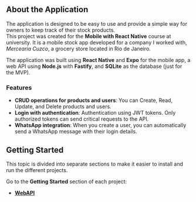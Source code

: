 ## About the Application

The application is designed to be easy to use and provide a simple way for owners to keep track of their stock products.  
This project was created for the **Mobile with React Native** course at university. It is a mobile stock app developed for a company I worked with, *Mercearia Cuzco*, a grocery store located in Rio de Janeiro.

The application was built using **React Native** and **Expo** for the mobile app, a web API using **Node.js** with **Fastify**, and **SQLite** as the database (just for the MVP).

### Features

- **CRUD operations for products and users**: You can Create, Read, Update, and Delete products and users.
- **Login with authentication**: Authentication using JWT tokens. Only authorized tokens can send critical requests to the API.
- **WhatsApp integration**: When you create a user, you can automatically send a WhatsApp message with their login details.

## Getting Started

This topic is divided into separate sections to make it easier to install and run the different projects.

Go to the **Getting Started** section of each project:
- [**WebAPI**](backend/README.md##getting-started)

